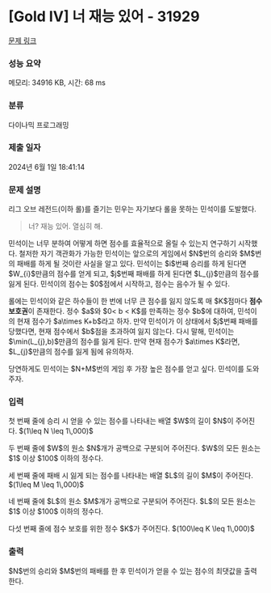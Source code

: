 # [Gold IV] 너 재능 있어 - 31929 

[문제 링크](https://www.acmicpc.net/problem/31929) 

### 성능 요약

메모리: 34916 KB, 시간: 68 ms

### 분류

다이나믹 프로그래밍

### 제출 일자

2024년 6월 1일 18:41:14

### 문제 설명

<p>리그 오브 레전드(이하 롤)를 즐기는 민우는 자기보다 롤을 못하는 민석이를 도발했다.</p>

<blockquote>
<p>너? 재능 있어. 열심히 해.</p>
</blockquote>

<p>민석이는 너무 분하여 어떻게 하면 점수를 효율적으로 올릴 수 있는지 연구하기 시작했다. 철저한 자기 객관화가 가능한 민석이는 앞으로의 게임에서 $N$번의 승리와 $M$번의 패배를 하게 될 것이란 사실을 알고 있다. 민석이는 $i$번째 승리를 하게 된다면 $W_{i}$만큼의 점수를 얻게 되고, $j$번째 패배를 하게 된다면 $L_{j}$만큼의 점수를 잃게 된다. 민석이의 점수는 $0$점에서 시작하고, 점수는 음수가 될 수 있다.</p>

<p>롤에는 민석이와 같은 하수들이 한 번에 너무 큰 점수를 잃지 않도록 매 $K$점마다 <strong>점수 보호권</strong>이 존재한다.  정수 $a$와 $0< b < K$를 만족하는 정수 $b$에 대하여, 민석이의 현재 점수가 $a\times K+b$라고 하자. 만약 민석이가 이 상태에서 $j$번째 패배를 당했다면, 현재 점수에서 $b$점을 초과하여 잃지 않는다. 다시 말해, 민석이는 $\min(L_{j},b)$만큼의 점수를 잃게 된다. 만약 현재 점수가 $a\times K$라면, $L_{j}$만큼의 점수를 잃게 됨에 유의하자.</p>

<p>당연하게도 민석이는 $N+M$번의 게임 후 가장 높은 점수를 얻고 싶다. 민석이를 도와주자. </p>

### 입력 

 <p>첫 번째 줄에 승리 시 얻을 수 있는 점수를 나타내는 배열 $W$의 길이 $N$이 주어진다. $(1\leq N \leq 1\,000)$</p>

<p>두 번째 줄에 $W$의 원소 $N$개가 공백으로 구분되어 주어진다. $W$의 모든 원소는 $1$ 이상 $100$ 이하의 정수다.</p>

<p>세 번째 줄에 패배 시 잃게 되는 점수를 나타내는 배열 $L$의 길이 $M$이 주어진다. $(1\leq M \leq 1\,000)$</p>

<p>네 번째 줄에 $L$의 원소 $M$개가 공백으로 구분되어 주어진다. $L$의 모든 원소는 $1$ 이상 $100$ 이하의 정수다.</p>

<p>다섯 번째 줄에 점수 보호를 위한 정수 $K$가 주어진다. $(100\leq K \leq 1\,000)$</p>

### 출력 

 <p>$N$번의 승리와 $M$번의 패배를 한 후 민석이가 얻을 수 있는 점수의 최댓값을 출력한다.</p>

